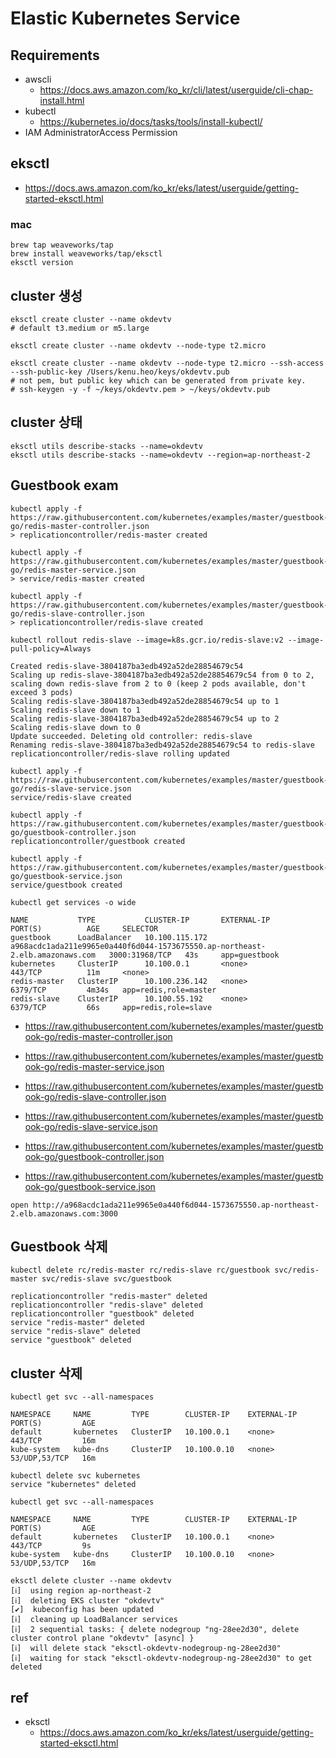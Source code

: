 # Elastic Kubernetes Service

## Requirements
- awscli
  - https://docs.aws.amazon.com/ko_kr/cli/latest/userguide/cli-chap-install.html
- kubectl
  - https://kubernetes.io/docs/tasks/tools/install-kubectl/
- IAM AdministratorAccess Permission

## eksctl
- https://docs.aws.amazon.com/ko_kr/eks/latest/userguide/getting-started-eksctl.html

### mac
```
brew tap weaveworks/tap
brew install weaveworks/tap/eksctl
eksctl version
```

## cluster 생성
```
eksctl create cluster --name okdevtv
# default t3.medium or m5.large

eksctl create cluster --name okdevtv --node-type t2.micro

eksctl create cluster --name okdevtv --node-type t2.micro --ssh-access --ssh-public-key /Users/kenu.heo/keys/okdevtv.pub
# not pem, but public key which can be generated from private key.
# ssh-keygen -y -f ~/keys/okdevtv.pem > ~/keys/okdevtv.pub
```

## cluster 상태
```
eksctl utils describe-stacks --name=okdevtv
eksctl utils describe-stacks --name=okdevtv --region=ap-northeast-2
```

## Guestbook exam

```
kubectl apply -f https://raw.githubusercontent.com/kubernetes/examples/master/guestbook-go/redis-master-controller.json
> replicationcontroller/redis-master created

kubectl apply -f https://raw.githubusercontent.com/kubernetes/examples/master/guestbook-go/redis-master-service.json
> service/redis-master created

kubectl apply -f https://raw.githubusercontent.com/kubernetes/examples/master/guestbook-go/redis-slave-controller.json
> replicationcontroller/redis-slave created

kubectl rollout redis-slave --image=k8s.gcr.io/redis-slave:v2 --image-pull-policy=Always

Created redis-slave-3804187ba3edb492a52de28854679c54
Scaling up redis-slave-3804187ba3edb492a52de28854679c54 from 0 to 2, scaling down redis-slave from 2 to 0 (keep 2 pods available, don't exceed 3 pods)
Scaling redis-slave-3804187ba3edb492a52de28854679c54 up to 1
Scaling redis-slave down to 1
Scaling redis-slave-3804187ba3edb492a52de28854679c54 up to 2
Scaling redis-slave down to 0
Update succeeded. Deleting old controller: redis-slave
Renaming redis-slave-3804187ba3edb492a52de28854679c54 to redis-slave
replicationcontroller/redis-slave rolling updated

kubectl apply -f https://raw.githubusercontent.com/kubernetes/examples/master/guestbook-go/redis-slave-service.json
service/redis-slave created

kubectl apply -f https://raw.githubusercontent.com/kubernetes/examples/master/guestbook-go/guestbook-controller.json
replicationcontroller/guestbook created

kubectl apply -f https://raw.githubusercontent.com/kubernetes/examples/master/guestbook-go/guestbook-service.json
service/guestbook created

kubectl get services -o wide

NAME           TYPE           CLUSTER-IP       EXTERNAL-IP                                                                    PORT(S)          AGE     SELECTOR
guestbook      LoadBalancer   10.100.115.172   a968acdc1ada211e9965e0a440f6d044-1573675550.ap-northeast-2.elb.amazonaws.com   3000:31968/TCP   43s     app=guestbook
kubernetes     ClusterIP      10.100.0.1       <none>                                                                         443/TCP          11m     <none>
redis-master   ClusterIP      10.100.236.142   <none>                                                                         6379/TCP         4m34s   app=redis,role=master
redis-slave    ClusterIP      10.100.55.192    <none>                                                                         6379/TCP         66s     app=redis,role=slave
```

- https://raw.githubusercontent.com/kubernetes/examples/master/guestbook-go/redis-master-controller.json
- https://raw.githubusercontent.com/kubernetes/examples/master/guestbook-go/redis-master-service.json

- https://raw.githubusercontent.com/kubernetes/examples/master/guestbook-go/redis-slave-controller.json
- https://raw.githubusercontent.com/kubernetes/examples/master/guestbook-go/redis-slave-service.json

- https://raw.githubusercontent.com/kubernetes/examples/master/guestbook-go/guestbook-controller.json
- https://raw.githubusercontent.com/kubernetes/examples/master/guestbook-go/guestbook-service.json

```
open http://a968acdc1ada211e9965e0a440f6d044-1573675550.ap-northeast-2.elb.amazonaws.com:3000
```

## Guestbook 삭제

```
kubectl delete rc/redis-master rc/redis-slave rc/guestbook svc/redis-master svc/redis-slave svc/guestbook

replicationcontroller "redis-master" deleted
replicationcontroller "redis-slave" deleted
replicationcontroller "guestbook" deleted
service "redis-master" deleted
service "redis-slave" deleted
service "guestbook" deleted
```

## cluster 삭제
```
kubectl get svc --all-namespaces

NAMESPACE     NAME         TYPE        CLUSTER-IP    EXTERNAL-IP   PORT(S)         AGE
default       kubernetes   ClusterIP   10.100.0.1    <none>        443/TCP         16m
kube-system   kube-dns     ClusterIP   10.100.0.10   <none>        53/UDP,53/TCP   16m

kubectl delete svc kubernetes
service "kubernetes" deleted

kubectl get svc --all-namespaces

NAMESPACE     NAME         TYPE        CLUSTER-IP    EXTERNAL-IP   PORT(S)         AGE
default       kubernetes   ClusterIP   10.100.0.1    <none>        443/TCP         9s
kube-system   kube-dns     ClusterIP   10.100.0.10   <none>        53/UDP,53/TCP   16m

eksctl delete cluster --name okdevtv
[ℹ]  using region ap-northeast-2
[ℹ]  deleting EKS cluster "okdevtv"
[✔]  kubeconfig has been updated
[ℹ]  cleaning up LoadBalancer services
[ℹ]  2 sequential tasks: { delete nodegroup "ng-28ee2d30", delete cluster control plane "okdevtv" [async] }
[ℹ]  will delete stack "eksctl-okdevtv-nodegroup-ng-28ee2d30"
[ℹ]  waiting for stack "eksctl-okdevtv-nodegroup-ng-28ee2d30" to get deleted
```

## ref
- eksctl
  - https://docs.aws.amazon.com/ko_kr/eks/latest/userguide/getting-started-eksctl.html
